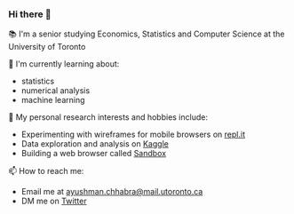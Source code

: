 ### Hi there 👋

📚 I'm a senior studying Economics, Statistics and Computer Science at the University of Toronto

🌱 I'm currently learning about:
- statistics
- numerical analysis
- machine learning

🧠 My personal research interests and hobbies include:
- Experimenting with wireframes for mobile browsers on [repl.it](https://repl.it/@ayushmxn/wireframes)
- Data exploration and analysis on [Kaggle](https://www.kaggle.com/ayushmxn)
- Building a web browser called [Sandbox](https://repl.it/@ayushmxn/sandbox)

📫 How to reach me:
- Email me at ayushman.chhabra@mail.utoronto.ca
- DM me on [Twitter](https://twitter.com/ayushmxn)
